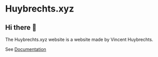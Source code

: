# Huybrechts.xyz

## Hi there 👋

The Huybrechts.xyz website is a website made by Vincent Huybrechts.

See [Documentation](https://docs.huybrechts.xyz)
